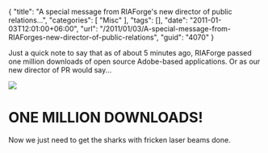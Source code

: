 {
	"title": "A special message from RIAForge's new director of public relations...",
	"categories": [
		"Misc"
	],
	"tags": [],
	"date": "2011-01-03T12:01:00+06:00",
	"url": "/2011/01/03/A-special-message-from-RIAForges-new-director-of-public-relations",
	"guid": "4070"
}

Just a quick note to say that as of about 5 minutes ago, RIAForge passed one million downloads of open source Adobe-based applications. Or as our new director of PR would say...

<img src="http://static.raymondcamden.com/images/dr-evil.jpg" />

<h1>ONE MILLION DOWNLOADS!</h1>

Now we just need to get the sharks with fricken laser beams done.